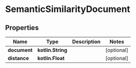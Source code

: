 
# SemanticSimilarityDocument

## Properties
| Name | Type | Description | Notes |
| ------------ | ------------- | ------------- | ------------- |
| **document** | **kotlin.String** |  |  [optional] |
| **distance** | **kotlin.Float** |  |  [optional] |



